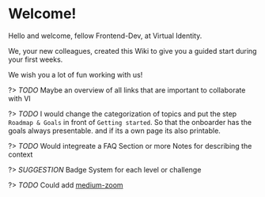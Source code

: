 # Welcome!

Hello and welcome, fellow Frontend-Dev, at Virtual Identity.

We, your new colleagues, created this Wiki to give you a guided start during your first weeks.

We wish you a lot of fun working with us!

?> *TODO* Maybe an overview of all links that are important to collaborate with VI

?> *TODO* I would change the categorization of topics and put the step `Roadmap & Goals` in front of `Getting started`. So that the onboarder has the goals always presentable. and if its a own page its also printable.

?> *TODO* Would integreate a FAQ Section or more Notes for describing the context

?> *SUGGESTION* Badge System for each level or challenge   

?> *TODO* Could add [medium-zoom](https://docsify.now.sh/plugins?id=zoom-image)

<team-component></team-component> 

